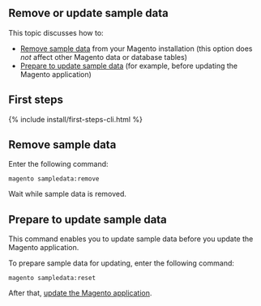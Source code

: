 <div markdown="1">

<h2 id="instgde-prereq-sample-intro">Remove or update sample data</h2>
This topic discusses how to:

*	<a href="#inst-sample-remove">Remove sample data</a> from your Magento installation (this option does *not* affect other Magento data or database tables)
*	<a href="#inst-sample-reset">Prepare to update sample data</a> (for example, before updating the Magento application)

<h2 id="sample-first">First steps</h2>
{% include install/first-steps-cli.html %}

<h2 id="inst-sample-remove">Remove sample data</h2>
Enter the following command:

	magento sampledata:remove 

<!-- where `[module-list]` is an optional space-separated list of sample data modules to install. Omit this parameter to remove all sample data modules.

The complete list of sample data modules follows:

{% include install/sampledata/sample-data_list-of-modules.md %} -->

Wait while sample data is removed.

<h2 id="inst-sample-reset">Prepare to update sample data</h2>
This command enables you to update sample data before you update the Magento application.

To prepare sample data for updating, enter the following command:

	magento sampledata:reset

After that, <a href="{{ site.gdeurl21 }}install-gde/install/cli/install-cli-uninstall.html#instgde-install-magento-update">update the Magento application</a>.